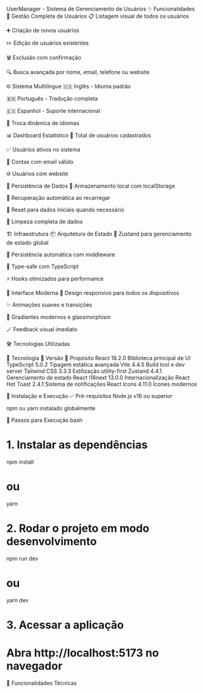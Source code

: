 UserManager - Sistema de Gerenciamento de Usuários
✨ Funcionalidades
👥 Gestão Completa de Usuários
📋 Listagem visual de todos os usuários

➕ Criação de novos usuários

✏️ Edição de usuários existentes

🗑️ Exclusão com confirmação

🔍 Busca avançada por nome, email, telefone ou website

🌐 Sistema Multilíngue
🇺🇸 Inglês - Idioma padrão

🇧🇷 Português - Tradução completa

🇪🇸 Espanhol - Suporte internacional

🔄 Troca dinâmica de idiomas

📊 Dashboard Estatístico
👥 Total de usuários cadastrados

✅ Usuários ativos no sistema

📧 Contas com email válido

🌐 Usuários com website

💾 Persistência de Dados
💾 Armazenamento local com localStorage

🔄 Recuperação automática ao recarregar

🔄 Reset para dados iniciais quando necessário

🧹 Limpeza completa de dados

🏗️ Infraestrutura
📦 Arquitetura de Estado
🔄 Zustand para gerenciamento de estado global

💾 Persistência automática com middleware

🎯 Type-safe com TypeScript

⚡ Hooks otimizados para performance

🎨 Interface Moderna
📱 Design responsivo para todos os dispositivos

✨ Animações suaves e transições

🎨 Gradientes modernos e glassmorphism

🪄 Feedback visual imediato

🛠️ Tecnologias Utilizadas

🧰 Tecnologia 🧪 Versão 📌 Propósito
React 18.2.0 Biblioteca principal de UI
TypeScript 5.0.2 Tipagem estática avançada
Vite 4.4.5 Build tool e dev server
Tailwind CSS 3.3.3 Estilização utility-first
Zustand 4.4.1 Gerenciamento de estado
React I18next 13.0.0 Internacionalização
React Hot Toast 2.4.1 Sistema de notificações
React Icons 4.11.0 Ícones modernos

🚀 Instalação e Execução
✅ Pré-requisitos
Node.js v16 ou superior

npm ou yarn instalado globalmente

🧭 Passos para Execução
bash

# 1. Instalar as dependências

npm install

# ou

yarn

# 2. Rodar o projeto em modo desenvolvimento

npm run dev

# ou

yarn dev

# 3. Acessar a aplicação

# Abra http://localhost:5173 no navegador

🎯 Funcionalidades Técnicas
